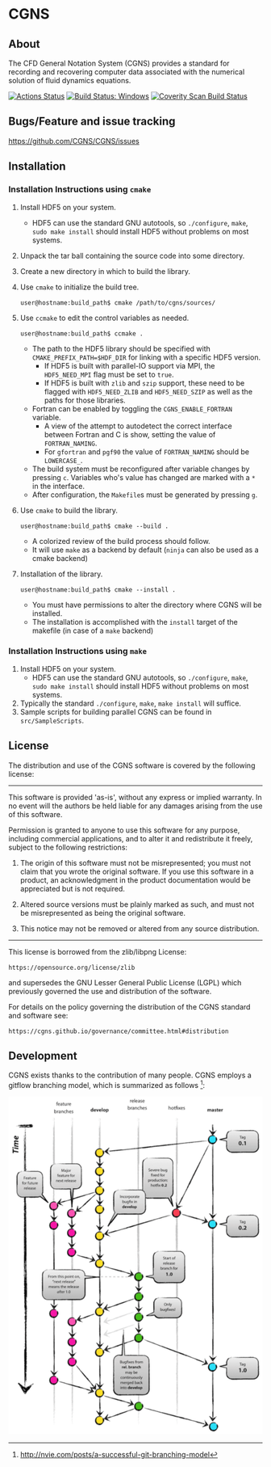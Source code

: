 # CGNS

## About

The CFD General Notation System (CGNS) provides a standard for recording and recovering computer data associated with the numerical solution of fluid dynamics equations.

[![Actions Status](https://github.com/CGNS/CGNS/workflows/cgns/badge.svg)](https://github.com/CGNS/CGNS/actions)
[![Build Status: Windows](https://ci.appveyor.com/api/projects/status/jux83kxj0r234oy6?svg=true)](https://ci.appveyor.com/project/brtnfld/cgns)
<a href="https://scan.coverity.com/projects/cgns-cgns">
  <img alt="Coverity Scan Build Status"
       src="https://scan.coverity.com/projects/7923/badge.svg"/>
</a>

## Bugs/Feature and issue tracking

<https://github.com/CGNS/CGNS/issues>

## Installation

### Installation Instructions using `cmake`

1. Install HDF5 on your system.
  
   - HDF5 can use the standard GNU autotools, so `./configure`, `make`, `sudo make install` should install HDF5 without problems on most systems.
2. Unpack the tar ball containing the source code into some directory.
3. Create a new directory in which to build the library.
4. Use `cmake` to initialize the build tree.
   ```shell
   user@hostname:build_path$ cmake /path/to/cgns/sources/
   ```
5. Use `ccmake` to edit the control variables as needed.
   ```shell
   user@hostname:build_path$ ccmake .
   ```
   - The path to the HDF5 library should be specified with `CMAKE_PREFIX_PATH=$HDF_DIR` for linking with a specific HDF5 version.
     - If HDF5 is built with parallel-IO support via MPI, the `HDF5_NEED_MPI` flag must be set to `true`.
     - If HDF5 is built with `zlib` and `szip` support, these need to be flagged with `HDF5_NEED_ZLIB` and `HDF5_NEED_SZIP` as well as the paths for those libraries.
   - Fortran can be enabled by toggling the `CGNS_ENABLE_FORTRAN` variable.
     - A view of the attempt to autodetect the correct interface between Fortran and C is show, setting the value of `FORTRAN_NAMING`.
     - For `gfortran` and `pgf90` the value of `FORTRAN_NAMING` should be `LOWERCASE_`.
   - The build system must be reconfigured after variable changes by pressing `c`. Variables who's value has changed are marked with a `*` in the interface.
   - After configuration, the `Makefile`s must be generated by pressing `g`.
6. Use `cmake` to build the library.
   ```shell
   user@hostname:build_path$ cmake --build .
   ```
   - A colorized review of the build process should follow.
   - It will use `make` as a backend by default (`ninja` can also be used as a cmake backend)
7. Installation of the library.
   ```shell
   user@hostname:build_path$ cmake --install .
   ```
   - You must have permissions to alter the directory where CGNS will be installed.
   - The installation is accomplished with the `install` target of the makefile (in case of a `make` backend)

### Installation Instructions using `make`

1. Install HDF5 on your system.
   - HDF5 can use the standard GNU autotools, so `./configure`, `make`, `sudo make install` should install HDF5 without problems on most systems.
2. Typically the standard `./configure`, `make`, `make install` will suffice.  
3. Sample scripts for building parallel CGNS can be found in `src/SampleScripts`.

## License

The distribution and use of the CGNS software is covered by the
following license:

-----------------------------------------------------------------------
This software is provided 'as-is', without any express or implied
warranty. In no event will the authors be held liable for any damages
arising from the use of this software.

Permission is granted to anyone to use this software for any purpose,
including commercial applications, and to alter it and redistribute it
freely, subject to the following restrictions:

1. The origin of this software must not be misrepresented; you must
   not claim that you wrote the original software. If you use this
   software in a product, an acknowledgment in the product documentation would be appreciated but is not required.

2. Altered source versions must be plainly marked as such, and must not be misrepresented as being the original software.

3.  This notice may not be removed or altered from any source distribution.

----------------------------------------------------------------------

This license is borrowed from the zlib/libpng License:

    https://opensource.org/license/zlib

and supersedes the GNU Lesser General Public License (LGPL) which
previously governed the use and distribution of the software.

For details on the policy governing the distribution of the CGNS
standard and software see:

    https://cgns.github.io/governance/committee.html#distribution

## Development

CGNS exists thanks to the contribution of many people.
CGNS employs a gitflow branching model, which is summarized as follows [^1]:

![image](https://github.com/CGNS/cgns.github.io/blob/master/.github/images/git-model.png)

[^1]: <http://nvie.com/posts/a-successful-git-branching-model>
  
